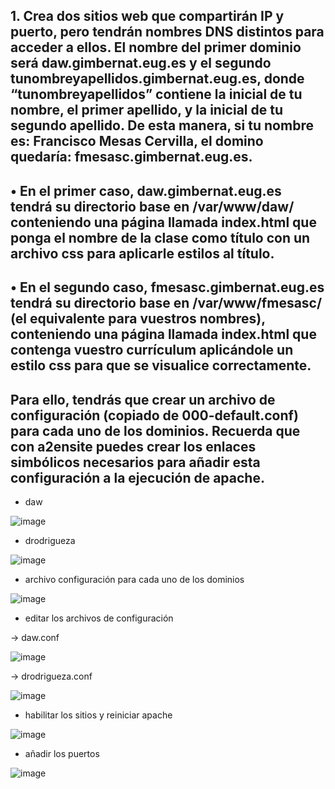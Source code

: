 
## 1. Crea dos sitios web que compartirán IP y puerto, pero tendrán nombres DNS distintos para acceder a ellos. El nombre del primer dominio será daw.gimbernat.eug.es y el segundo tunombreyapellidos.gimbernat.eug.es, donde “tunombreyapellidos” contiene la inicial de tu nombre, el primer apellido, y la inicial de tu segundo apellido. De esta manera, si tu nombre es: Francisco Mesas Cervilla, el domino quedaría: fmesasc.gimbernat.eug.es. 
## • En el primer caso, daw.gimbernat.eug.es tendrá su directorio base en /var/www/daw/ conteniendo una página llamada index.html que ponga el nombre de la clase como título con un archivo css para aplicarle estilos al título. 
## • En el segundo caso, fmesasc.gimbernat.eug.es tendrá su directorio base en /var/www/fmesasc/ (el equivalente para vuestros nombres), conteniendo una página llamada index.html que contenga vuestro currículum aplicándole un estilo css para que se visualice correctamente. 
## Para ello, tendrás que crear un archivo de configuración (copiado de 000-default.conf) para cada uno de los dominios. Recuerda que con a2ensite puedes crear los enlaces simbólicos necesarios para añadir esta configuración a la ejecución de apache.


- daw

![image](https://github.com/DRodriguezArenas/despliegue-de-aplicaciones-web/assets/144775859/f71b254d-923e-4004-b796-be6cd65ddc5f)

- drodrigueza

![image](https://github.com/DRodriguezArenas/despliegue-de-aplicaciones-web/assets/144775859/77675b40-8578-4214-a239-1cbb30e31641)

- archivo configuración para cada uno de los dominios

![image](https://github.com/DRodriguezArenas/despliegue-de-aplicaciones-web/assets/144775859/4c71cba2-635d-4c5e-9a93-bc82027a6459)


- editar los archivos de configuración

-> daw.conf

![image](https://github.com/DRodriguezArenas/despliegue-de-aplicaciones-web/assets/144775859/e7cce794-e3af-4abb-84b2-a38d569015a0)

-> drodrigueza.conf

![image](https://github.com/DRodriguezArenas/despliegue-de-aplicaciones-web/assets/144775859/0dcff8ca-5a80-435b-bb08-0d729b1f79cc)


- habilitar los sitios y reiniciar apache

![image](https://github.com/DRodriguezArenas/despliegue-de-aplicaciones-web/assets/144775859/95d80b2e-414e-481d-8cc4-89e405e5d824)


- añadir los puertos

![image](https://github.com/DRodriguezArenas/despliegue-de-aplicaciones-web/assets/144775859/6886e9ce-6ab6-40d4-895c-eada70e84d72)

